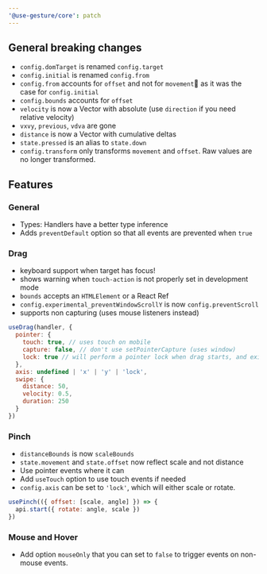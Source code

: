 ```yaml
---
'@use-gesture/core': patch
---
```


## General breaking changes

- `config.domTarget` is renamed `config.target`
- `config.initial` is renamed `config.from`
- `config.from` accounts for `offset` and not for `movement` as it was the case for `config.initial`
- `config.bounds` accounts for `offset`
- `velocity` is now a Vector with absolute (use `direction` if you need relative velocity)
- `vxvy`, `previous`, `vdva` are gone
- `distance` is now a Vector with cumulative deltas
- `state.pressed` is an alias to `state.down`
- `config.transform` only transforms `movement` and `offset`. Raw values are no longer transformed.

## Features

### General

- Types: Handlers have a better type inference
- Adds `preventDefault` option so that all events are prevented when `true`

### Drag

- keyboard support when target has focus!
- shows warning when `touch-action` is not properly set in development mode
- `bounds` accepts an `HTMLElement` or a React Ref
- `config.experimental_preventWindowScrollY` is now `config.preventScroll`
- supports non capturing (uses mouse listeners instead)

```js
useDrag(handler, {
  pointer: {
    touch: true, // uses touch on mobile
    capture: false, // don't use setPointerCapture (uses window)
    lock: true // will perform a pointer lock when drag starts, and exit pointer lock when drag ends,
  },
  axis: undefined | 'x' | 'y' | 'lock',
  swipe: {
    distance: 50,
    velocity: 0.5,
    duration: 250
  }
})
```

### Pinch

- `distanceBounds` is now `scaleBounds`
- `state.movement` and `state.offset` now reflect scale and not distance
- Use pointer events where it can
- Add `useTouch` option to use touch events if needed
- `config.axis` can be set to `'lock'`, which will either scale or rotate.

```js
usePinch(({ offset: [scale, angle] }) => {
  api.start({ rotate: angle, scale })
})
```

### Mouse and Hover

- Add option `mouseOnly` that you can set to `false` to trigger events on non-mouse events.
